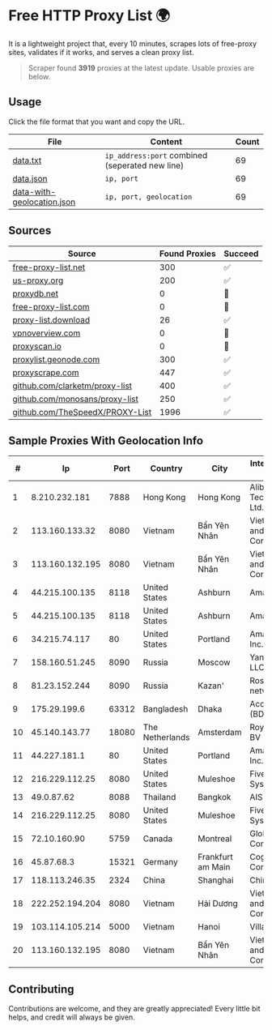 
# Free HTTP Proxy List 🌍

It is a lightweight project that, every 10 minutes, scrapes lots of free-proxy sites, validates if it works, and serves a clean proxy list.


> Scraper found **3919** proxies at the latest update. Usable proxies are below.

## Usage

Click the file format that you want and copy the URL.


|File|Content|Count|
|----|-------|-----|
|[data.txt](https://raw.githubusercontent.com/themiralay/Proxy-List-World/master/data.txt)|`ip_address:port` combined (seperated new line)|69|
|[data.json](https://raw.githubusercontent.com/themiralay/Proxy-List-World/master/data.json)|`ip, port`|69|
|[data-with-geolocation.json](https://raw.githubusercontent.com/themiralay/Proxy-List-World/master/data-with-geolocation.json)|`ip, port, geolocation`|69|

## Sources

|Source|Found Proxies|Succeed|
|------|-------------|-------|
|[free-proxy-list.net](https://free-proxy-list.net)|300|✅|
|[us-proxy.org](https://www.us-proxy.org)|200|✅|
|[proxydb.net](http://proxydb.net)|0|🚫|
|[free-proxy-list.com](https://free-proxy-list.com/?page=&port=&type%5B%5D=http&type%5B%5D=https&up_time=0&search=Search)|0|🚫|
|[proxy-list.download](https://www.proxy-list.download/HTTP)|26|✅|
|[vpnoverview.com](https://vpnoverview.com/privacy/anonymous-browsing/free-proxy-servers)|0|🚫|
|[proxyscan.io](https://www.proxyscan.io)|0|🚫|
|[proxylist.geonode.com](https://proxylist.geonode.com/api/proxy-list?limit=300&page=1&sort_by=lastChecked&sort_type=desc&protocols=http,https)|300|✅|
|[proxyscrape.com](https://api.proxyscrape.com/v2/?request=displayproxies&protocol=http&timeout=10000&country=all&ssl=all&anonymity=all)|447|✅|
|[github.com/clarketm/proxy-list](https://raw.githubusercontent.com/clarketm/proxy-list/master/proxy-list-raw.txt)|400|✅|
|[github.com/monosans/proxy-list](https://raw.githubusercontent.com/monosans/proxy-list/main/proxies/http.txt)|250|✅|
|[github.com/TheSpeedX/PROXY-List](https://raw.githubusercontent.com/TheSpeedX/PROXY-List/master/http.txt)|1996|✅|


## Sample Proxies With Geolocation Info

|#|Ip|Port|Country|City|Internet Service Provider|
|-|--|----|-------|----|-------------------------|
|1|8.210.232.181|7888|Hong Kong|Hong Kong|Alibaba (US) Technology Co., Ltd.|
|2|113.160.133.32|8080|Vietnam|Bẩn Yên Nhân|VietNam Post and Telecom Corporation|
|3|113.160.132.195|8080|Vietnam|Bẩn Yên Nhân|VietNam Post and Telecom Corporation|
|4|44.215.100.135|8118|United States|Ashburn|Amazon.com|
|5|44.215.100.135|8118|United States|Ashburn|Amazon.com|
|6|34.215.74.117|80|United States|Portland|Amazon.com, Inc.|
|7|158.160.51.245|8090|Russia|Moscow|Yandex.Cloud LLC|
|8|81.23.152.244|8090|Russia|Kazan'|Rostelecom networks|
|9|175.29.199.6|63312|Bangladesh|Dhaka|Access Telecom (BD) Ltd|
|10|45.140.143.77|18080|The Netherlands|Amsterdam|RoyaleHosting BV|
|11|44.227.181.1|80|United States|Portland|Amazon.com, Inc.|
|12|216.229.112.25|8080|United States|Muleshoe|Five Area Systems, LLC|
|13|49.0.87.62|8088|Thailand|Bangkok|AIS-Fibre|
|14|216.229.112.25|8080|United States|Muleshoe|Five Area Systems, LLC|
|15|72.10.160.90|5759|Canada|Montreal|GloboTech Communications|
|16|45.87.68.3|15321|Germany|Frankfurt am Main|Cogent Communications|
|17|118.113.246.35|2324|China|Shanghai|Chinanet|
|18|222.252.194.204|8080|Vietnam|Hải Dương|VietNam Post and Telecom Corporation|
|19|103.114.105.214|5000|Vietnam|Hanoi|Village 1|
|20|113.160.132.195|8080|Vietnam|Bẩn Yên Nhân|VietNam Post and Telecom Corporation|



## Contributing

Contributions are welcome, and they are greatly appreciated! Every
little bit helps, and credit will always be given.

